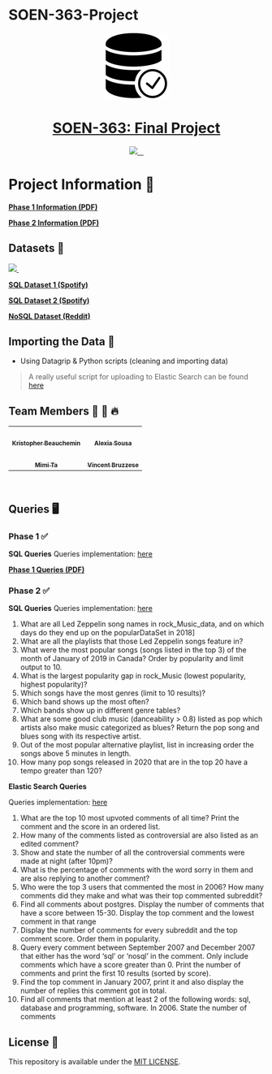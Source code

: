 # SOEN-363-Project

<p align="center">
  <a href="https://github.com/KrisTheCanadian/SOEN-363-Project">
  <img src="./resources/db.png" height="128">
    <h1 align="center">SOEN-363: Final Project</h1>
  </a>
</p>

<p align="center">
  <a aria-label="Github" href="https://github.com/KrisTheCanadian/SOEN-363-Project">
    <img src="https://img.shields.io/badge/GitHub-100000?style=for-the-badge&logo=github&logoColor=white">
  </a>
  <a aria-label="Postgres" href="https://www.postgresql.org/">
    <img alt="" src="https://img.shields.io/badge/postgres-%23316192.svg?style=for-the-badge&logo=postgresql&logoColor=white">
  </a>
  <a aria-label="Elastic Search" href="https://www.elastic.co/">
    <img alt="" src="https://img.shields.io/badge/-ElasticSearch-005571?style=for-the-badge&logo=elasticsearch">
  </a>
      <a aria-label="markdown" href="https://www.python.org/">
    <img alt="" src="https://img.shields.io/badge/python-3670A0?style=for-the-badge&logo=python&logoColor=ffdd54">
  </a>
</p>

# Project Information 🚀

[**Phase 1 Information (PDF)**](./PHASE_1/SOEN_363_Project_Phase1_winter.pdf)

[**Phase 2 Information (PDF)**](./PHASE_2/SOEN363_Project_Phase2-Winter2022.pdf)

## Datasets 📙

<p align="left">
  <a aria-label="SQL Dataset" href="https://www.kaggle.com/datasets/pepepython/spotify-huge-database-daily-charts-over-3-years?select=Database+to+calculate+popularity.csv">
    <img src="https://img.shields.io/badge/Spotify-1ED760?style=for-the-badge&logo=spotify&logoColor=white">
  </a>
  <a aria-label="Reddit Dataset" href="https://files.pushshift.io/reddit/comments/">
    <img alt="" src="https://img.shields.io/badge/Reddit-FF4500?style=for-the-badge&logo=reddit&logoColor=white">
  </a>
</p>

[**SQL Dataset 1 (Spotify)**](https://www.kaggle.com/datasets/pepepython/spotify-huge-database-daily-charts-over-3-years?select=Database+to+calculate+popularity.csv)

[**SQL Dataset 2 (Spotify)**](https://www.kaggle.com/datasets/pepepython/spotify-huge-database-daily-charts-over-3-years?select=Database+to+calculate+popularity.csv)

[**NoSQL Dataset (Reddit)**](https://files.pushshift.io/reddit/comments/)

## Importing the Data 📁

- Using Datagrip & Python scripts (cleaning and importing data)

> A really useful script for uploading to Elastic Search can be found [here](./PHASE_2/NoSQL/import_script.py)

## Team Members 💪 🎉 🔥

<div align="center">
<table>
  <tr>
    <td align="center"><a href="https://github.com/KrisTheCanadian"><img src="https://avatars.githubusercontent.com/u/31254679?v=4" width="100px;" alt=""/><br /><sub><b>Kristopher Beauchemin</b></sub></a></td>
        <td align="center"><a href="https://github.com/Alexialsousa"><img src="https://avatars.githubusercontent.com/u/55991887?v=4" width="100px;" alt=""/><br /><sub><b>Alexia Sousa</b></sub></a></td> 
  </tr>
  <tr>
   <td align="center"><a href="https://github.com/mimi-ta"><img src="https://avatars.githubusercontent.com/u/46931367?v=4" width="100px;" alt=""/><br /><sub><b>Mimi Ta</b></sub></a></td>
   <td align="center"><a href="https://github.com/Sirlacksalot"><img src="https://avatars.githubusercontent.com/u/48250748?v=4" width="100px;" alt=""/><br /><sub><b>Vincent Bruzzese</b></sub></a></td>
  </tr>
</table>
</div>
<br>

## Queries 🖥️

### Phase 1 ✅

**SQL Queries**
Queries implementation: [here](./PHASE_1/sql/)

[**Phase 1 Queries (PDF)**](./PHASE_1/SOEN_363_Project_Phase1_winter.pdf)

### Phase 2 ✅

**SQL Queries**
Queries implementation: [here](./PHASE_2/sql/)

<ol>
  <li>What are all Led Zeppelin song names in rock_Music_data, and on which days do they end up on the popularDataSet in 2018]</li>
  <li>What are all the playlists that those Led Zeppelin songs feature in?</li>
  <li>What were the most popular songs (songs listed in the top 3) of the month of January of 2019 in Canada? Order by popularity and limit output to 10.</li>
  <li>What is the largest popularity gap in rock_Music (lowest popularity, highest popularity)?</li>
  <li>Which songs have the most genres (limit to 10 results)?</li>
  <li>Which band shows up the most often?</li>
  <li>Which bands show up in different genre tables?</li>
  <li>What are some good club music (danceability  > 0.8) listed as pop which artists also make music categorized as blues? Return the pop song and blues song with its respective artist.</li>
  <li>Out of the most popular alternative playlist, list in increasing order the songs above 5 minutes in length. </li>
  <li>How many pop songs released in 2020 that are in the top 20 have a tempo greater than 120?</li>
</ol>

**Elastic Search Queries**

Queries implementation: [here](./PHASE_2/NoSQL/queries.py)

<ol>
  <li>What are the top 10 most upvoted comments of all time? Print the comment and the score in an ordered list.</li>
  <li>How many of the comments listed as controversial are also listed as an edited comment?</li>
  <li>Show and state the number of all the controversial comments were made at night (after 10pm)?</li>
  <li>What is the percentage of comments with the word sorry in them and are also replying to another comment?</li>
  <li>Who were the top 3 users that commented the most in 2006? How many comments did they make and what was their top commented subreddit?</li>
  <li>Find all comments about postgres. Display the number of comments that have a score between 15-30. Display the top comment and the lowest comment in that range</li>
  <li>Display the number of comments for every subreddit and the top comment score. Order them in popularity.</li>
  <li>Query every comment between September 2007 and December 2007 that either has the word ‘sql’ or ‘nosql’ in the comment. Only include comments which have a score greater than 0. Print the number of comments and print the first 10 results (sorted by score).</li>
  <li>Find the top comment in January 2007, print it and also display the number of replies this comment got in total.</li>
  <li>Find all comments that mention at least 2 of the following words: sql, database and programming, software. In 2006. State the number of comments </li>
</ol>

## License 📝

This repository is available under the [MIT LICENSE](./LICENSE).
